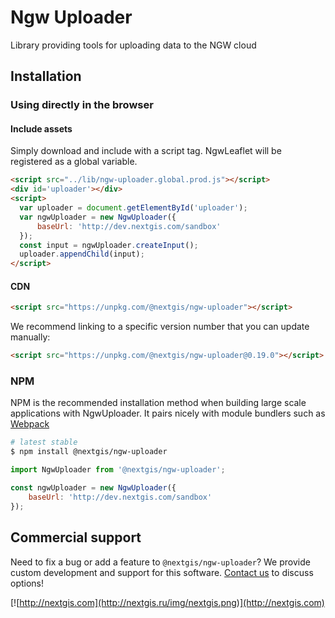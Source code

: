 # Ngw Uploader

Library providing tools for uploading data to the NGW cloud

## Installation

### Using directly in the browser

#### Include assets

Simply download and include with a script tag. NgwLeaflet will be registered as a global variable.

```html
<script src="../lib/ngw-uploader.global.prod.js"></script>
<div id='uploader'></div>
<script>
  var uploader = document.getElementById('uploader');
  var ngwUploader = new NgwUploader({
      baseUrl: 'http://dev.nextgis.com/sandbox'
  });
  const input = ngwUploader.createInput();
  uploader.appendChild(input);
</script>
```

#### CDN

```html
<script src="https://unpkg.com/@nextgis/ngw-uploader"></script>
```

We recommend linking to a specific version number that you can update manually:

```html
<script src="https://unpkg.com/@nextgis/ngw-uploader@0.19.0"></script>
```

### NPM

NPM is the recommended installation method when building large scale applications with NgwUploader. It pairs nicely with module bundlers such as [Webpack](https://webpack.js.org/)

```bash
# latest stable
$ npm install @nextgis/ngw-uploader
```

```javascript
import NgwUploader from '@nextgis/ngw-uploader';

const ngwUploader = new NgwUploader({
    baseUrl: 'http://dev.nextgis.com/sandbox'
});

```

## Commercial support

Need to fix a bug or add a feature to `@nextgis/ngw-uploader`? We provide custom development and support for this software. [Contact us](http://nextgis.com/contact/) to discuss options!

[![http://nextgis.com](http://nextgis.ru/img/nextgis.png)](http://nextgis.com)

